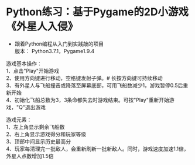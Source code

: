 # Python练习：基于Pygame的2D小游戏《外星人入侵》
 * 跟着Python编程从入门到实践敲的项目    
版本： Python3.7.1，Pygame1.9.4

游戏基本操作：  
1、点击"Play"开始游戏  
2、使用方向键进行移动，空格键发射子弹。# 长按方向键可持续移动  
3、有外星人与飞船撞击或降落至屏幕底部，可用飞船数减少1，游戏暂停0.5后重新开始  
4、初始化飞船总数为3，3条命都失去时游戏结束。可按"Play"重新开始游戏，"Q"退出游戏  

游戏元素：  
1、左上角显示剩余飞船数  
2、右上角显示游戏得分和玩家等级  
3、顶部中间显示历史最高分  
4、玩家每清理完一批敌人，会重新刷新一批新敌人。同时，游戏速度加速1.1倍，外星人点数增加1.5倍
